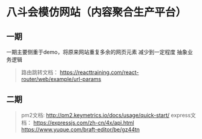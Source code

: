 # 八斗会模仿网站（内容聚合生产平台）
## 一期
一期主要侧重于demo，将原来网站重复多余的网页元素 减少到一定程度
抽象业务逻辑
> 路由跳转文档： https://reacttraining.com/react-router/web/example/url-params
## 二期

> pm2文档: http://pm2.keymetrics.io/docs/usage/quick-start/
> express文档： https://expressjs.com/zh-cn/4x/api.html
> https://www.yuque.com/braft-editor/be/gz44tn